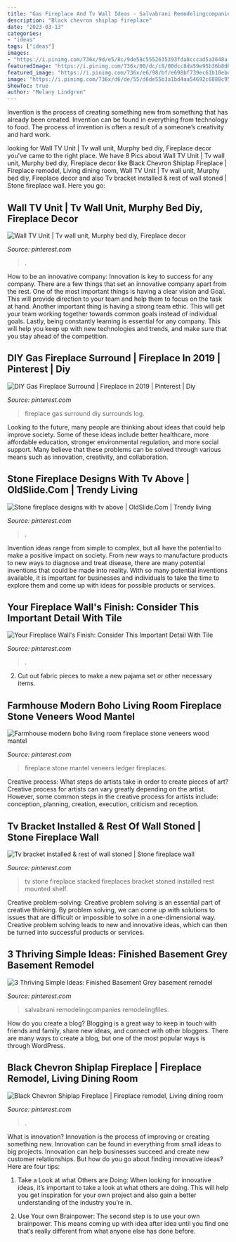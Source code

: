 ```yaml
---
title: "Gas Fireplace And Tv Wall Ideas - Salvabrani Remodelingcompanies Remodelingfiles"
description: "Black chevron shiplap fireplace"
date: "2023-03-13"
categories:
- "ideas"
tags: ["ideas"]
images:
- "https://i.pinimg.com/736x/9d/e5/8c/9de58c5552635393fda8cccad5a3648a.jpg"
featuredImage: "https://i.pinimg.com/736x/00/dc/c8/00dcc8da59e95b36b8d6706884c0b6b8.jpg"
featured_image: "https://i.pinimg.com/736x/e6/98/bf/e698bf739ec61b10ebdd0b0ff4535b63.jpg"
image: "https://i.pinimg.com/736x/d6/de/55/d6de55b3a1bd4aa54692c6888c95bee8.jpg"
ShowToc: true
author: "Melany Lindgren"
---
```



Invention is the process of creating something new from something that has already been created. Invention can be found in everything from technology to food. The process of invention is often a result of a someone’s creativity and hard work.

	

		
looking for Wall TV Unit | Tv wall unit, Murphy bed diy, Fireplace decor you've came to the right place. We have 8 Pics about Wall TV Unit | Tv wall unit, Murphy bed diy, Fireplace decor like Black Chevron Shiplap Fireplace | Fireplace remodel, Living dining room, Wall TV Unit | Tv wall unit, Murphy bed diy, Fireplace decor and also Tv bracket installed &amp; rest of wall stoned | Stone fireplace wall. Here you go:
		
    
## Wall TV Unit | Tv Wall Unit, Murphy Bed Diy, Fireplace Decor

<img loading=lazy src="https://i.pinimg.com/736x/00/dc/c8/00dcc8da59e95b36b8d6706884c0b6b8.jpg" onerror="this.onerror=null;this.src='https://tse4.mm.bing.net/th?id=OIP.dhqVJI3gwYFJNJ4SJrMnPAHaFj&amp;pid=15.1';" alt="Wall TV Unit | Tv wall unit, Murphy bed diy, Fireplace decor">

_Source: pinterest.com_

>. 

	

How to be an innovative company:
Innovation is key to success for any company. There are a few things that set an innovative company apart from the rest. One of the most important things is having a clear vision and Goal. This will provide direction to your team and help them to focus on the task at hand. Another important thing is having a strong team ethic. This will get your team working together towards common goals instead of individual goals. Lastly, being constantly learning is essential for any company. This will help you keep up with new technologies and trends, and make sure that you stay ahead of the competition.

    
## DIY Gas Fireplace Surround | Fireplace In 2019 | Pinterest | Diy

<img loading=lazy src="https://i.pinimg.com/736x/d5/17/d8/d517d8b2ad77ae16020a7d3a2d7a8745--fireplace-surround-ideas-diy-gas-log-fireplace-ideas.jpg?b=t" onerror="this.onerror=null;this.src='https://tse3.mm.bing.net/th?id=OIP.v3DEE8KtlLs9hFrZ_pSIVgHaLI&amp;pid=15.1';" alt="DIY Gas Fireplace Surround | Fireplace in 2019 | Pinterest | Diy">

_Source: pinterest.com_

>fireplace gas surround diy surrounds log. 

	

Looking to the future, many people are thinking about ideas that could help improve society. Some of these ideas include better healthcare, more affordable education, stronger environmental regulation, and more social support. Many believe that these problems can be solved through various means such as innovation, creativity, and collaboration.

    
## Stone Fireplace Designs With Tv Above | OldSlide.Com | Trendy Living

<img loading=lazy src="https://i.pinimg.com/736x/bc/38/d9/bc38d9d127f6cab3106bef7e828ef6d6--stone-fireplace-designs-stone-fireplaces.jpg" onerror="this.onerror=null;this.src='https://tse2.mm.bing.net/th?id=OIP.vvCgwyR4xTQ2Drw_AS54BAHaLR&amp;pid=15.1';" alt="Stone fireplace designs with tv above | OldSlide.Com | Trendy living">

_Source: pinterest.com_

>. 

	

Invention ideas range from simple to complex, but all have the potential to make a positive impact on society. From new ways to manufacture products to new ways to diagnose and treat disease, there are many potential inventions that could be made into reality. With so many potential inventions available, it is important for businesses and individuals to take the time to explore them and come up with ideas for possible products or services.

    
## Your Fireplace Wall&#039;s Finish: Consider This Important Detail With Tile

<img loading=lazy src="https://i.pinimg.com/736x/d6/de/55/d6de55b3a1bd4aa54692c6888c95bee8.jpg" onerror="this.onerror=null;this.src='https://tse2.mm.bing.net/th?id=OIP.bnIK4Yb_vo9DBRGoiqrWAQHaJ3&amp;pid=15.1';" alt="Your Fireplace Wall&#039;s Finish: Consider This Important Detail With Tile">

_Source: pinterest.com_

>. 

	

2. Cut out fabric pieces to make a new pajama set or other necessary items.

    
## Farmhouse Modern Boho Living Room Fireplace Stone Veneers Wood Mantel

<img loading=lazy src="https://i.pinimg.com/736x/34/8d/8c/348d8cfde3fa99f1e93c955414465b6f.jpg" onerror="this.onerror=null;this.src='https://tse4.mm.bing.net/th?id=OIP.Vnns5NVP4uYaZpQmIH5GrAHaLH&amp;pid=15.1';" alt="Farmhouse modern boho living room fireplace stone veneers wood mantel">

_Source: pinterest.com_

>fireplace stone mantel veneers ledger fireplaces. 

	

Creative process: What steps do artists take in order to create pieces of art?
Creative process for artists can vary greatly depending on the artist. However, some common steps in the creative process for artists include: conception, planning, creation, execution, criticism and reception.

    
## Tv Bracket Installed &amp; Rest Of Wall Stoned | Stone Fireplace Wall

<img loading=lazy src="https://i.pinimg.com/736x/d2/d4/bb/d2d4bb145f6a0eccda4ebeafc54d7491.jpg" onerror="this.onerror=null;this.src='https://tse4.mm.bing.net/th?id=OIP.jfDdrorxNE6qtsH9M8WsYgHaJ3&amp;pid=15.1';" alt="Tv bracket installed &amp; rest of wall stoned | Stone fireplace wall">

_Source: pinterest.com_

>tv stone fireplace stacked fireplaces bracket stoned installed rest mounted shelf. 

	

Creative problem-solving:
Creative problem solving is an essential part of creative thinking. By problem solving, we can come up with solutions to issues that are difficult or impossible to solve in a one-dimensional way. Creative problem solving leads to new and innovative ideas, which can then be turned into successful products or services.

    
## 3 Thriving Simple Ideas: Finished Basement Grey Basement Remodel

<img loading=lazy src="https://i.pinimg.com/736x/e6/98/bf/e698bf739ec61b10ebdd0b0ff4535b63.jpg" onerror="this.onerror=null;this.src='https://tse3.mm.bing.net/th?id=OIP.9Aq-xSG4gl7vg5Dhy_-LSQHaFj&amp;pid=15.1';" alt="3 Thriving Simple Ideas: Finished Basement Grey basement remodel">

_Source: pinterest.com_

>salvabrani remodelingcompanies remodelingfiles. 

	

How do you create a blog?
Blogging is a great way to keep in touch with friends and family, share new ideas, and connect with other bloggers. There are many ways to create a blog, but one of the most popular ways is through WordPress.

    
## Black Chevron Shiplap Fireplace | Fireplace Remodel, Living Dining Room

<img loading=lazy src="https://i.pinimg.com/736x/9d/e5/8c/9de58c5552635393fda8cccad5a3648a.jpg" onerror="this.onerror=null;this.src='https://tse3.mm.bing.net/th?id=OIP.mkSp7UWUU8srTdu-0qM8TQHaJ5&amp;pid=15.1';" alt="Black Chevron Shiplap Fireplace | Fireplace remodel, Living dining room">

_Source: pinterest.com_

>. 

	

What is innovation?
Innovation is the process of improving or creating something new. Innovation can be found in everything from small ideas to big projects. Innovation can help businesses succeed and create new customer relationships. But how do you go about finding innovative ideas? Here are four tips:
1. Take a Look at what Others are Doing: When looking for innovative ideas, it’s important to take a look at what others are doing. This will help you get inspiration for your own project and also gain a better understanding of the industry you’re in.

2. Use Your own Brainpower: The second step is to use your own brainpower. This means coming up with idea after idea until you find one that’s really different from what anyone else has done before.


